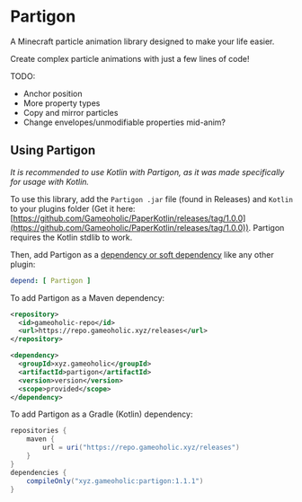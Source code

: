 # Partigon

A Minecraft particle animation library designed to make your life easier.

Create complex particle animations with just a few lines of code!


TODO:
+ Anchor position
+ More property types
+ Copy and mirror particles
+ Change envelopes/unmodifiable properties mid-anim?



## Using Partigon
_It is recommended to use Kotlin with Partigon, as it was made specifically for usage with Kotlin._

To use this library, add the `Partigon .jar` file (found in Releases) and `Kotlin` to your plugins folder (Get it here: [https://github.com/Gameoholic/PaperKotlin/releases/tag/1.0.0](https://github.com/Gameoholic/PaperKotlin/releases/tag/1.0.0)). Partigon requires the Kotlin stdlib to work. 

Then, add Partigon as a [dependency or soft dependency](https://docs.papermc.io/paper/dev/plugin-yml#dependencies) like any other plugin:

```yml
depend: [ Partigon ]
```

To add Partigon as a Maven dependency:

```xml
<repository>
  <id>gameoholic-repo</id>
  <url>https://repo.gameoholic.xyz/releases</url>
</repository>

<dependency>
  <groupId>xyz.gameoholic</groupId>
  <artifactId>partigon</artifactId>
  <version>version</version>
  <scope>provided</scope>
</dependency>
```

To add Partigon as a Gradle (Kotlin) dependency:

```gradle
repositories {
    maven {
        url = uri("https://repo.gameoholic.xyz/releases")
    }
}
dependencies {
    compileOnly("xyz.gameoholic:partigon:1.1.1")
}
```
